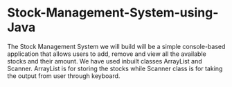 # Stock-Management-System-using-Java
The Stock Management System we will build will be a simple console-based application that allows users to add, remove and view all the available stocks and their amount. We have used inbuilt classes ArrayList and Scanner. ArrayList is for storing the stocks while Scanner class is for taking the output from user through keyboard.

